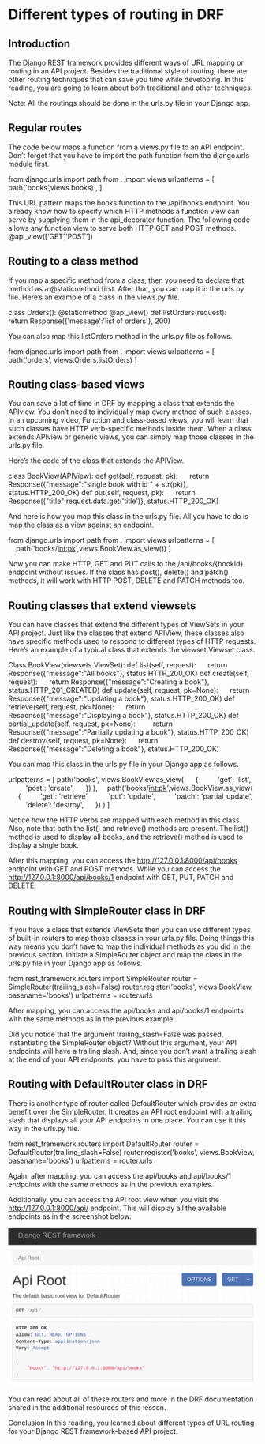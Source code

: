 <h1>Different types of routing in DRF</h1>

<h2>Introduction</h2>
The Django REST framework provides different ways of URL mapping or routing in an API project. Besides the traditional style of routing, there are other routing techniques that can save you time while developing. In this reading, you are going to learn about both traditional and other techniques.

Note: All the routings should be done in the urls.py file in your Django app.

<h2>Regular routes</h2>
The code below maps a function from a views.py file to an API endpoint. Don’t forget that you have to import the path function from the django.urls module first.

from django.urls import path
from . import views
urlpatterns = [
	path('books’,views.books) ,
]

This URL pattern maps the books function to the /api/books endpoint. You already know how to specify which HTTP methods a function view can serve by supplying them in the api_decorator function. The following code allows any function view to serve both HTTP GET and POST methods.
@api_view([‘GET’,’POST’])

<h2>Routing to a class method</h2>
If you map a specific method from a class, then you need to declare that method as a @staticmethod first. After that, you can map it in the urls.py file. Here’s an example of a class in the views.py file.

class Orders():
	@staticmethod
	@api_view()
	def listOrders(request):
    	return Response({'message':'list of orders'}, 200)

 You can also map this listOrders method in the urls.py file as follows.  

 from django.urls import path
from . import views
urlpatterns = [
	path('orders', views.Orders.listOrders)
]

<h2>Routing class-based views</h2>
You can save a lot of time in DRF by mapping a class that extends the APIview. You don’t need to individually map every method of such classes. In an upcoming video, Function and class-based views, you will learn that such classes have HTTP verb-specific methods inside them. When a class extends APIview or generic views, you can simply map those classes in the urls.py file.

Here’s the code of the class that extends the APIView.

class BookView(APIView):
	def get(self, request, pk):
    	return Response({"message":"single book with id " + str(pk)}, status.HTTP_200_OK)
	def put(self, request, pk):
    	return Response({"title":request.data.get('title')}, status.HTTP_200_OK)

And here is how you map this class in the urls.py file. All you have to do is map the class as a view against an endpoint.  

from django.urls import path
from . import views
urlpatterns = [
    path('books/<int:pk>',views.BookView.as_view())
]

Now you can make HTTP, GET and PUT calls to the /api/books/{bookId} endpoint without issues. If the class has post(), delete() and patch() methods, it will work with HTTP POST, DELETE and PATCH methods too.

<h2>Routing classes that extend viewsets</h2>
You can have classes that extend the different types of ViewSets in your API project. Just like the classes that extend APIView, these classes also have specific methods used to respond to different types of HTTP requests. Here’s an example of a typical class that extends the viewset.Viewset class.

Class BookView(viewsets.ViewSet):
	def list(self, request):
    	return Response({"message":"All books"}, status.HTTP_200_OK)
	def create(self, request):
    	return Response({"message":"Creating a book"}, status.HTTP_201_CREATED)
	def update(self, request, pk=None):
    	return Response({"message":"Updating a book"}, status.HTTP_200_OK)
	def retrieve(self, request, pk=None):
    	return Response({"message":"Displaying a book"}, status.HTTP_200_OK)
	def partial_update(self, request, pk=None):
        return Response({"message":"Partially updating a book"}, status.HTTP_200_OK)
	def destroy(self, request, pk=None):
    	return Response({"message":"Deleting a book"}, status.HTTP_200_OK)

You can map this class in the urls.py file in your Django app as follows.

urlpatterns = [
	path('books', views.BookView.as_view(
    	{
        	'get': 'list',
        	'post': 'create',
    	})
	),
    path('books/<int:pk>',views.BookView.as_view(
    	{
        	'get': 'retrieve',
        	'put': 'update',
        	'patch': 'partial_update',
        	'delete': 'destroy',
    	})
	)
]

Notice how the HTTP verbs are mapped with each method in this class. Also, note that both the list() and retrieve() methods are present. The list() method is used to display all books, and the retrieve() method is used to display a single book.

After this mapping, you can access the  http://127.0.0.1:8000/api/books  endpoint with GET and POST methods. While you can access the http://127.0.0.1:8000/api/books/1  endpoint with GET, PUT, PATCH and DELETE.

<h2>Routing with SimpleRouter class in DRF</h2>
If you have a class that extends ViewSets then you can use different types of built-in routers to map those classes in your urls.py file. Doing things this way means you don’t have to map the individual methods as you did in the previous section. Initiate a SimpleRouter object and map the class in the urls.py file in your Django app as follows.

from rest_framework.routers import SimpleRouter
router = SimpleRouter(trailing_slash=False)
router.register('books', views.BookView, basename='books')
urlpatterns = router.urls

After mapping, you can access the api/books and api/books/1 endpoints with the same methods as in the previous example.      

Did you notice that the argument trailing_slash=False was passed, instantiating the SimpleRouter object? Without this argument, your API endpoints will have a trailing slash. And, since you don’t want a trailing slash at the end of your API endpoints, you have to pass this argument. 

<h2>Routing with DefaultRouter class in DRF</h2>
There is another type of router called DefaultRouter which provides an extra benefit over the SimpleRouter. It creates an API root endpoint with a trailing slash that displays all your API endpoints in one place. You can use it this way in the urls.py file.

from rest_framework.routers import DefaultRouter
router = DefaultRouter(trailing_slash=False)
router.register('books', views.BookView, basename='books')
urlpatterns = router.urls

Again, after mapping, you can access the api/books and api/books/1 endpoints with the same methods as in the previous examples.

Additionally, you can access the API root view when you visit the http://127.0.0.1:8000/api/ endpoint. This will display all the available endpoints as in the screenshot below.

<img src='IDRF_1.png'>

You can read about all of these routers and more in the DRF documentation shared in the additional resources of this lesson. 

Conclusion 
In this reading, you learned about different types of URL routing for your Django REST framework-based API project. 